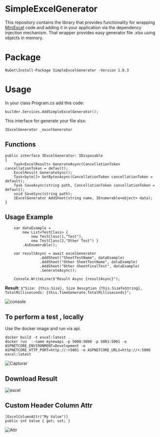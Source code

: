 #   SimpleExcelGenerator

This repository contains the library that provides functionality for wrapping [MiniExcel](https://github.com/mini-software/MiniExcel) code and adding it in your application via the dependency injection mechanism. That wrapper provides easy generator file .xlsx using objects in memory.

# Package

	NuGet\Install-Package SimpleExcelGenerator -Version 1.0.3

# Usage

In your class Program.cs add this code:

    builder.Services.AddSimpleExcelGenerator();
This interface for generate your file xlsx:

    IExcelGenerator _excelGenerator

## Functions

    public interface IExcelGenerator: IDisposable
    {
        Task<ExcelResult> GenerateAsync(CancellationToken cancellationToken = default);
        ExcelResult GenerateSync();
        Task<byte[]> GetBytesAsync(CancellationToken cancellationToken = default);
        Task SaveAsync(string path, CancellationToken cancellationToken = default);
        void SaveSync(string path);
        IExcelGenerator AddSheet(string name, IEnumerable<object> data);
    }

## Usage Example

        var dataExample = 
	        new List<TestClass> { 
	            new TestClass(1,"Test"),
	            new TestClass(2,"Other Test") }
	        .AsEnumerable();
        
        var resultAsync = await excelGenerator
                    .AddSheet("SheetTestName", dataExample)
                    .AddSheet("Other SheetTestName", dataExample)
                    .AddSheet("Other SheetFinalTest", dataExample)
                    .GenerateAsync();
                    
        Console.WriteLine($"Result Async {resultAsync}");
                    
**Result:** `$"Size: {this.Size}, Size Descption {this.SizeToString}, TotalMilliseconds: {this.TimeGenerate.TotalMilliseconds}";`

![console](https://user-images.githubusercontent.com/7238977/210172567-7f1364f4-e787-4e9e-b96e-5948264c8d25.PNG)


## To perform a test , locally

Use the docker image and run via api. 

    docker build -t excel:latest .
    docker run  --name mynewapi -p 5000:5000 -p 5001:5001 -e ASPNETCORE_ENVIRONMENT=Development -e ASPNETCORE_HTTP_PORT=http://:+5001 -e ASPNETCORE_URLS=http://+:5000 excel:latest

![Capturar](https://user-images.githubusercontent.com/7238977/210172547-84506608-918d-4c75-b203-ad5aa3916c89.PNG)

## Download Result
![excel](https://user-images.githubusercontent.com/7238977/210172653-410df30c-3d0a-4cd7-8e19-a8d2cd9183f8.PNG)

## Custom Header Column Attr

    [ExcelColumnAttr("My Value")]
    public int Value { get; set; }


![Attr](https://user-images.githubusercontent.com/7238977/210172710-a5f8911a-d7fd-49b7-8aa3-9b050ee9e495.PNG)




